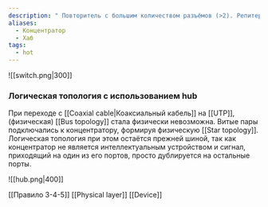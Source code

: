 ```yaml
---
description: " Повторитель с большим количеством разъёмов (>2). Репитер и хаб избавляют сигнал от помех, очищают и усиливают его, позволяя сигналу преодолевать большие расстояния. Не нарезают последовательность на фреймы. Манипулируют битами."
aliases:
  - Концентратор
  - Хаб
tags:
  - hot
---
```

![[switch.png|300]]
### Логическая топология с использованием hub

При переходе с [[Coaxial cable|Коаксиальный кабель]] на [[UTP]], (физическая) [[Bus topology]] стала физически невозможна. Витые пары подключались к концентратору, формируя физическую [[Star topology]]. Логическая топология при этом остаётся прежней шиной, так как концентратор не является интеллектуальным устройством и сигнал, приходящий на один из его портов, просто дублируется на остальные порты.

![[hub.png|400]]

[[Правило 3-4-5]]
[[Physical layer]]
[[Device]]